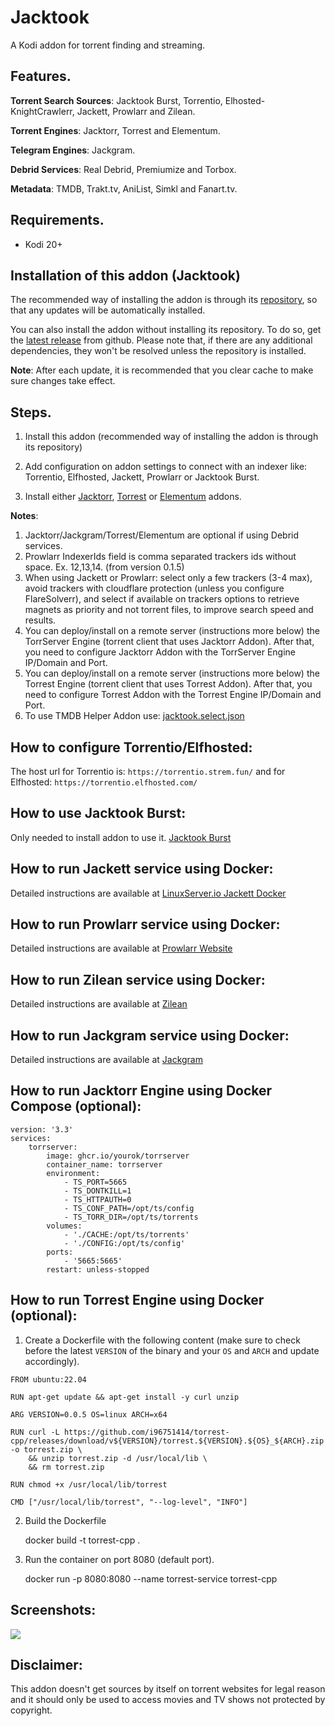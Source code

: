 
# Jacktook

A Kodi addon for torrent finding and streaming. 

## Features.

**Torrent Search Sources**: Jacktook Burst, Torrentio, Elhosted-KnightCrawlerr, Jackett, Prowlarr and Zilean. 

**Torrent Engines**: Jacktorr, Torrest and Elementum.

**Telegram Engines**: Jackgram.

**Debrid Services**: Real Debrid, Premiumize and Torbox.

**Metadata**: TMDB, Trakt.tv, AniList, Simkl and Fanart.tv. 

## Requirements.

- Kodi 20+

## Installation of this addon (Jacktook)

The recommended way of installing the addon is through its [repository](https://github.com/Sam-Max/repository.jacktook), so that any updates will be automatically installed.

You can also install the addon without installing its repository. To do so, get the [latest release](https://github.com/Sam-Max/plugin.video.jacktook/releases/download/v0.3.1/plugin.video.jacktook-0.3.2.zip) from github. Please note that, if there are any additional dependencies, they won't be resolved unless the repository is installed.

**Note**: After each update, it is recommended that you clear cache to make sure changes take effect.

## Steps.

1. Install this addon (recommended way of installing the addon is through its repository)

2. Add configuration on addon settings to connect with an indexer like: Torrentio, Elfhosted, Jackett, Prowlarr or Jacktook Burst.

3. Install either [Jacktorr](https://github.com/Sam-Max/plugin.video.jacktorr), [Torrest](https://github.com/i96751414/plugin.video.torrest) or [Elementum](https://elementumorg.github.io/) addons.


**Notes**:
1. Jacktorr/Jackgram/Torrest/Elementum are optional if using Debrid services.
2. Prowlarr IndexerIds field is comma separated trackers ids without space. Ex. 12,13,14. (from version 0.1.5)
3. When using Jackett or Prowlarr: select only a few trackers (3-4 max), avoid trackers with cloudflare protection (unless you configure FlareSolverr), and select if available on trackers options to retrieve magnets as priority and not torrent files, to improve search speed and results.
4. You can deploy/install on a remote server (instructions more below) the TorrServer Engine (torrent client that uses Jacktorr Addon). After that, you need to configure Jacktorr Addon with the TorrServer Engine IP/Domain and Port.
5. You can deploy/install on a remote server (instructions more below) the Torrest Engine (torrent client that uses Torrest Addon). After that, you need to configure Torrest Addon with the Torrest Engine IP/Domain and Port.
5. To use TMDB Helper Addon use: [jacktook.select.json](https://raw.githubusercontent.com/Sam-Max/plugin.video.jacktook/master/jacktook.select.json)


## How to configure Torrentio/Elfhosted:
The host url for Torrentio is: `https://torrentio.strem.fun/` and for Elfhosted: `https://torrentio.elfhosted.com/`

## How to use Jacktook Burst:

Only needed to install addon to use it. [Jacktook Burst](https://github.com/Sam-Max/script.jacktook.burst) 

## How to run Jackett service using Docker:

Detailed instructions are available at [LinuxServer.io Jackett Docker](https://hub.docker.com/r/linuxserver/jackett/) 

## How to run Prowlarr service using Docker:

Detailed instructions are available at [Prowlarr Website](https://prowlarr.com/#downloads-v3-docker) 

## How to run Zilean service using Docker:

Detailed instructions are available at [Zilean](https://github.com/iPromKnight/zilean) 


## How to run Jackgram service using Docker:

Detailed instructions are available at [Jackgram](https://github.com/sam-max/Jackgram) 

## How to run Jacktorr Engine using Docker Compose (optional):

```
version: '3.3'
services:
    torrserver:
        image: ghcr.io/yourok/torrserver
        container_name: torrserver
        environment:
            - TS_PORT=5665
            - TS_DONTKILL=1
            - TS_HTTPAUTH=0
            - TS_CONF_PATH=/opt/ts/config
            - TS_TORR_DIR=/opt/ts/torrents
        volumes:
            - './CACHE:/opt/ts/torrents'
            - './CONFIG:/opt/ts/config'
        ports:
            - '5665:5665'
        restart: unless-stopped
```


## How to run Torrest Engine using Docker (optional):

1. Create a Dockerfile with the following content (make sure to check before the latest `VERSION` of the binary and your `OS` and `ARCH` and update accordingly).

```
FROM ubuntu:22.04

RUN apt-get update && apt-get install -y curl unzip

ARG VERSION=0.0.5 OS=linux ARCH=x64

RUN curl -L https://github.com/i96751414/torrest-cpp/releases/download/v${VERSION}/torrest.${VERSION}.${OS}_${ARCH}.zip -o torrest.zip \
    && unzip torrest.zip -d /usr/local/lib \
    && rm torrest.zip

RUN chmod +x /usr/local/lib/torrest

CMD ["/usr/local/lib/torrest", "--log-level", "INFO"]
```

2. Build the Dockerfile

    docker build -t torrest-cpp .

3. Run the container on port 8080 (default port).
    
    docker run -p 8080:8080 --name torrest-service torrest-cpp

## Screenshots:

![](https://raw.githubusercontent.com/Sam-Max/plugin.video.jacktook/master/resources/screenshots/settings.png)


## Disclaimer:

This addon doesn't get sources by itself on torrent websites for legal reason and it should only be used to access movies and TV shows not protected by copyright.
